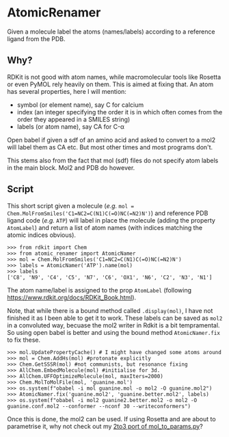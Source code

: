 # AtomicRenamer

Given a molecule label the atoms (names/labels) according to a reference ligand from the PDB.

## Why?

RDKit is not good with atom names, while macromolecular tools like Rosetta or even PyMOL rely heavily on them. This is aimed at fixing that. An atom has several properties, here I will mention:

* symbol (or element name), say C for calcium
* index (an integer specifying the order it is in which often comes from the order they appeared in a SMILES string)
* labels (or atom name), say CA for C-&alpha;

Open babel if given a sdf of an amino acid and asked to convert to a mol2 will label them as CA etc. But most other times and most programs don't.

This stems also from the fact that mol (sdf) files do not specify atom labels in the main block. Mol2 and PDB do however.

## Script
This short script given a molecule (_e.g._ `mol = Chem.MolFromSmiles('C1=NC2=C(N1)C(=O)NC(=N2)N')`) and reference PDB ligand code (_e.g._ `ATP`) will label in place the molecule (adding the property `AtomLabel`) and return a list of atom names (with indices matching the atomic indices obvious).

    >>> from rdkit import Chem
    >>> from atomic_renamer import AtomicNamer
    >>> mol = Chem.MolFromSmiles('C1=NC2=C(N1)C(=O)NC(=N2)N')
    >>> labels = AtomicNamer('ATP').name(mol)
    >>> labels
    ['C8', 'N9', 'C4', 'C5', 'N7', 'C6', 'OX1', 'N6', 'C2', 'N3', 'N1']
    
The atom name/label is assigned to the prop `AtomLabel` (following https://www.rdkit.org/docs/RDKit_Book.html).

Note, that while there is a bound method called `.display(mol)`, I have not finished it as I been able to get it to work. 
These labels can be saved as `mol2` in a convoluted way, becuase the mol2 writer in Rdkit is a bit tempramental. So using open babel is better and using the bound method `AtomicNamer.fix` to fix these.

    >>> mol.UpdatePropertyCache() # I might have changed some atoms around
    >>> mol = Chem.AddHs(mol) #protonate explicitly
    >>> Chem.GetSSSR(mol) #not communists, but resonance fixing
    >>> AllChem.EmbedMolecule(mol) #initialise for 3d.
    >>> AllChem.UFFOptimizeMolecule(mol, maxIters=2000)
    >>> Chem.MolToMolFile(mol, 'guanine.mol')
    >>> os.system(f"obabel -i mol guanine.mol -o mol2 -O guanine.mol2")
    >>> AtomicNamer.fix('guanine.mol2', 'guanine.better.mol2', labels)
    >>> os.system(f"obabel -i mol2 guanine2.better.mol2 -o mol2 -O guanine.conf.mol2 --conformer --nconf 30 --writeconformers")

Once this is done, the mol2 can be used. If using Rosetta and are about to parametrise it, why not check out my [2to3 port of mol_to_params.py](https://github.com/matteoferla/mol_to_params.py)?

